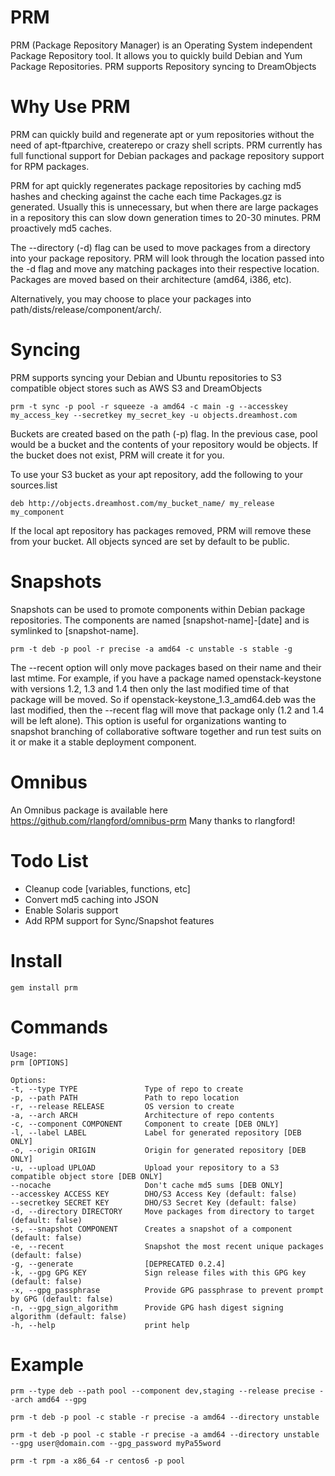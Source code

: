 PRM
===

PRM (Package Repository Manager) is an Operating System independent Package Repository tool. It allows you to quickly build Debian and Yum Package Repositories. PRM supports Repository syncing to DreamObjects

Why Use PRM
===

PRM can quickly build and regenerate apt or yum repositories without the need of apt-ftparchive, createrepo or crazy shell scripts. PRM currently has full
functional support for Debian packages and package repository support for RPM packages.

PRM for apt quickly regenerates package repositories by caching md5 hashes and checking against the cache each time Packages.gz is generated. Usually
this is unnecessary, but when there are large packages in a repository this can slow down generation times to 20-30 minutes. PRM proactively md5 caches.

The --directory (-d) flag can be used to move packages from a directory into your package repository. PRM will look through the location passed into
the -d flag and move any matching packages into their respective location. Packages are moved based on their architecture (amd64, i386, etc). 

Alternatively, you may choose to place your packages into path/dists/release/component/arch/.

Syncing
===

PRM supports syncing your Debian and Ubuntu repositories to S3 compatible object stores such as AWS S3 and DreamObjects

```
prm -t sync -p pool -r squeeze -a amd64 -c main -g --accesskey my_access_key --secretkey my_secret_key -u objects.dreamhost.com
```

Buckets are created based on the path (-p) flag. In the previous case, pool would be a bucket and the contents of your repository would be objects. If the 
bucket does not exist, PRM will create it for you.

To use your S3 bucket as your apt repository, add the following to your sources.list

```
deb http://objects.dreamhost.com/my_bucket_name/ my_release my_component
```

If the local apt repository has packages removed, PRM will remove these from your bucket. All objects synced are set by default to be public.

Snapshots
===

Snapshots can be used to promote components within Debian package repositories. The components are named [snapshot-name]-[date] and is symlinked to [snapshot-name].

```
prm -t deb -p pool -r precise -a amd64 -c unstable -s stable -g
```

The --recent option will only move packages based on their name and their last mtime. For example, if you have a package named openstack-keystone with versions 1.2, 1.3 and 1.4 then only the last modified time of that package will be moved. So if openstack-keystone_1.3_amd64.deb was the last modified, then the --recent flag will move that package only (1.2 and 1.4 will be left alone). This option is useful for organizations wanting to snapshot branching of collaborative software together and run test suits on it or make it a stable deployment component.

Omnibus
===
An Omnibus package is available here https://github.com/rlangford/omnibus-prm
Many thanks to rlangford!

Todo List
===

* Cleanup code [variables, functions, etc]
* Convert md5 caching into JSON
* Enable Solaris support
* Add RPM support for Sync/Snapshot features

Install
===
```
gem install prm
```

Commands
===
```
Usage:
prm [OPTIONS]

Options:
-t, --type TYPE               Type of repo to create
-p, --path PATH               Path to repo location
-r, --release RELEASE         OS version to create
-a, --arch ARCH               Architecture of repo contents
-c, --component COMPONENT     Component to create [DEB ONLY]
-l, --label LABEL             Label for generated repository [DEB ONLY]
-o, --origin ORIGIN           Origin for generated repository [DEB ONLY]
-u, --upload UPLOAD           Upload your repository to a S3 compatible object store [DEB ONLY]
--nocache                     Don't cache md5 sums [DEB ONLY]
--accesskey ACCESS KEY        DHO/S3 Access Key (default: false)
--secretkey SECRET KEY        DHO/S3 Secret Key (default: false)
-d, --directory DIRECTORY     Move packages from directory to target (default: false)
-s, --snapshot COMPONENT      Creates a snapshot of a component (default: false)
-e, --recent                  Snapshot the most recent unique packages (default: false)
-g, --generate                [DEPRECATED 0.2.4]
-k, --gpg GPG KEY             Sign release files with this GPG key (default: false)
-x, --gpg_passphrase          Provide GPG passphrase to prevent prompt by GPG (default: false)
-n, --gpg_sign_algorithm      Provide GPG hash digest signing algorithm (default: false)
-h, --help                    print help
```

Example
===
```
prm --type deb --path pool --component dev,staging --release precise --arch amd64 --gpg

prm -t deb -p pool -c stable -r precise -a amd64 --directory unstable

prm -t deb -p pool -c stable -r precise -a amd64 --directory unstable --gpg user@domain.com --gpg_password myPa55word

prm -t rpm -a x86_64 -r centos6 -p pool
```


